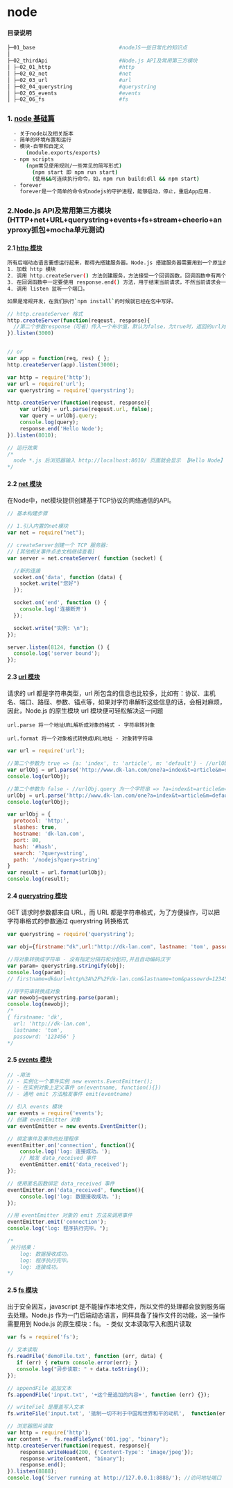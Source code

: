 # node #

#### 目录说明

```bash
├─01_base                           #nodeJS一些日常化的知识点
│
├─02_thirdApi                       #Node.js API及常用第三方模块
│ ├─02_01_http                      #http
│ ├─02_02_net                       #net
│ ├─02_03_url                       #url
│ ├─02_04_querystring               #querystring
│ ├─02_05_events                    #events
│ ├─02_06_fs                        #fs
```

### 1. [node 基础篇](https://github.com/mcya/node-as-myself/tree/master/01_base)

```bash
  - 关于node以及相关版本
  - 简单的环境布置和运行
  - 模块-自带和自定义
      (module.exports/exports)
  - npm scripts
      (npm常见使用规则/一些常见的简写形式)
        (npm start 即 npm run start)
        (使用&&可连续执行命令，如，npm run build:dll && npm start)
  - forever
    forever是一个简单的命令式nodejs的守护进程，能够启动，停止，重启App应用.
```

### 2.Node.js API及常用第三方模块(HTTP+net+URL+querystring+events+fs+stream+cheerio+anyproxy抓包+mocha单元测试)
#### 2.1 [http 模块](https://github.com/mcya/node-as-myself/tree/master/02_thirdApi/02_01_http)
```bash
所有后端动态语言要想运行起来，都得先搭建服务器。Node.js 搭建服务器需要用到一个原生的模块 http。
1. 加载 http 模块
2. 调用 http.createServer() 方法创建服务，方法接受一个回调函数，回调函数中有两个参数，第一个是请求体，第二个是响应体。
3. 在回调函数中一定要使用 response.end() 方法，用于结束当前请求，不然当前请求会一直处在等待的状态。
4. 调用 listen 监听一个端口。

如果是常规开发，在我们执行`npm install`的时候就已经在包中写好。
```
```js
// http.createServer 格式
http.createServer(function(reqeust, response){
  //第二个参数response（可省）传入一个布尔值，默认为false，为true时，返回的url对象中，query的属性为一个对象
}).listen(3000)


// or
var app = function(req, res) { };
http.createServer(app).listen(3000);

```
```js
var http = require('http');
var url = require('url');
var querystring = require('querystring');

http.createServer(function(reqeust, response){
	var urlObj = url.parse(reqeust.url, false);
	var query = urlObj.query;
	console.log(query);
	response.end('Hello Node');
}).listen(8010);

// 运行效果
/*
  node *.js 后浏览器输入 http://localhost:8010/ 页面就会显示 【Hello Node】
*/

```

#### 2.2 [net 模块](https://github.com/mcya/node-as-myself/tree/master/02_thirdApi/02_02_net)

在Node中，net模块提供创建基于TCP协议的网络通信的API。
```js
// 基本构建步骤

// 1.引入内置的net模块
var net = require("net");

// createServer创建一个 TCP 服务器:
// [其他相关事件点击文档继续查看]
var server = net.createServer( function (socket) {

  //新的连接
  socket.on('data', function (data) {
    socket.write("您好")
  });

  socket.on('end', function () {
    console.log('连接断开')
  });

  socket.write("实例: \n");
});

server.listen(8124, function () {
  console.log('server bound');
});
```



#### 2.3 [url 模块](https://github.com/mcya/node-as-myself/tree/master/02_thirdApi/02_03_url)
请求的 url 都是字符串类型，url 所包含的信息也比较多，比如有：协议、主机名、端口、路径、参数、锚点等，如果对字符串解析这些信息的话，会相对麻烦，因此，Node.js 的原生模块 url 模块便可轻松解决这一问题

`url.parse 将一个地址URL解析成对象的格式 - 字符串转对象`

`url.format 将一个对象格式转换成URL地址 - 对象转字符串`
```js
var url = require('url');

//第二个参数为 true => {a: 'index', t: 'article', m: 'default'} - //urlObj.query 为一个对象
var urlObj = url.parse('http://www.dk-lan.com/one?a=index&t=article&m=default#dk', true);
console.log(urlObj);

//第二个参数为 false - //urlObj.query 为一个字符串 => ?a=index&t=article&m=default
urlObj = url.parse('http://www.dk-lan.com/one?a=index&t=article&m=default#dk', false);
console.log(urlObj);

var urlObj = {
  protocol: 'http:',
  slashes: true,
  hostname: 'dk-lan.com',
  port: 80,
  hash: '#hash',
  search: '?query=string',
  path: '/nodejs?query=string'
}
var result = url.format(urlObj);
console.log(result);
```

#### 2.4 [querystring 模块](https://github.com/mcya/node-as-myself/tree/master/02_thirdApi/02_04_querystring)
GET 请求时参数都来自 URL，而 URL 都是字符串格式，为了方便操作，可以把字符串格式的参数通过 querystring 转换格式

```js
var querystring = require('querystring');

var obj={firstname:"dk",url:"http://dk-lan.com", lastname: 'tom', passowrd: 123456};

//将对象转换成字符串 - 没有指定分隔符和分配符,并且自动编码汉字
var param= querystring.stringify(obj);
console.log(param);
// firstname=dk&url=http%3A%2F%2Fdk-lan.com&lastname=tom&passowrd=123456

//将字符串转换成对象
var newobj=querystring.parse(param);
console.log(newobj);
/*
{ firstname: 'dk',
  url: 'http://dk-lan.com',
  lastname: 'tom',
  passowrd: '123456' }
*/
```

#### 2.5 [events 模块](https://github.com/mcya/node-as-myself/tree/master/02_thirdApi/02_05_events)

```javascript
// -用法
// - 实例化一个事件实例 new events.EventEmitter();
// - 在实例对象上定义事件 on(eventname, function(){})
// - 通地 emit 方法触发事件 emit(eventname)

// 引入 events 模块
var events = require('events');
// 创建 eventEmitter 对象
var eventEmitter = new events.EventEmitter();

// 绑定事件及事件的处理程序
eventEmitter.on('connection', function(){
    console.log('log: 连接成功。');
	// 触发 data_received 事件
	eventEmitter.emit('data_received');
});

// 使用匿名函数绑定 data_received 事件
eventEmitter.on('data_received', function(){
	console.log('log: 数据接收成功。');
});

//用 eventEmitter 对象的 emit 方法来调用事件
eventEmitter.emit('connection');
console.log("log: 程序执行完毕。");

/*
 执行结果：
    log: 数据接收成功。
    log: 程序执行完毕。
    log: 连接成功。
*/
```

#### 2.5 [fs 模块](https://github.com/mcya/node-as-myself/tree/master/02_thirdApi/02_06_fs)

出于安全因互，javascript 是不能操作本地文件，所以文件的处理都会放到服务端去处理。Node.js 作为一门后端动态语言，同样具备了操作文件的功能，这一操作需要用到 Node.js 的原生模块：fs。 - 类似 文本读取写入和图片读取

```js
var fs = require('fs');

// 文本读取
fs.readFile('demoFile.txt', function (err, data) {
   if (err) { return console.error(err); }
   console.log("异步读取: " + data.toString());
});

// appendFile 追加文本
fs.appendFile('input.txt', '+这个是追加的内容+', function (err) {});

// writeFiel 是覆盖写入文本
fs.writeFile('input.txt', '抵制一切不利于中国和世界和平的动机',  function(err) {});

// 浏览器图片读取
var http = require('http');
var content =  fs.readFileSync('001.jpg', "binary");
http.createServer(function(request, response){
	response.writeHead(200, {'Content-Type': 'image/jpeg'});
	response.write(content, "binary");
	response.end();
}).listen(8888);
console.log('Server running at http://127.0.0.1:8888/'); //访问地址端口
```
